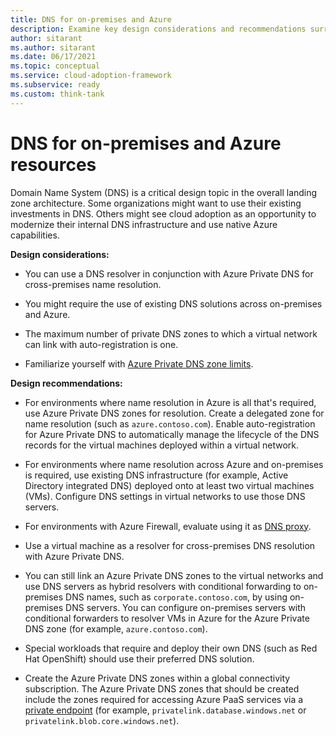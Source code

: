 ```yaml
---
title: DNS for on-premises and Azure
description: Examine key design considerations and recommendations surrounding DNS for on-premises and Microsoft Azure.
author: sitarant
ms.author: sitarant
ms.date: 06/17/2021
ms.topic: conceptual
ms.service: cloud-adoption-framework
ms.subservice: ready
ms.custom: think-tank
---
```


# DNS for on-premises and Azure resources

Domain Name System (DNS) is a critical design topic in the overall landing zone architecture. Some organizations might want to use their existing investments in DNS. Others might see cloud adoption as an opportunity to modernize their internal DNS infrastructure and use native Azure capabilities.

**Design considerations:**

- You can use a DNS resolver in conjunction with Azure Private DNS for cross-premises name resolution.

- You might require the use of existing DNS solutions across on-premises and Azure.

- The maximum number of private DNS zones to which a virtual network can link with auto-registration is one.

- Familiarize yourself with [Azure Private DNS zone limits](/azure/azure-resource-manager/management/azure-subscription-service-limits#azure-dns-limits).

**Design recommendations:**

- For environments where name resolution in Azure is all that's required, use Azure Private DNS zones for resolution. Create a delegated zone for name resolution (such as `azure.contoso.com`). Enable auto-registration for Azure Private DNS to automatically manage the lifecycle of the DNS records for the virtual machines deployed within a virtual network.

- For environments where name resolution across Azure and on-premises is required, use existing DNS infrastructure (for example, Active Directory integrated DNS) deployed onto at least two virtual machines (VMs). Configure DNS settings in virtual networks to use those DNS servers.

- For environments with Azure Firewall, evaluate using it as [DNS proxy](/azure/firewall/dns-settings).

- Use a virtual machine as a resolver for cross-premises DNS resolution with Azure Private DNS.

- You can still link an Azure Private DNS zones to the virtual networks and use DNS servers as hybrid resolvers with conditional forwarding to on-premises DNS names, such as `corporate.contoso.com`, by using on-premises DNS servers. You can configure on-premises servers with conditional forwarders to resolver VMs in Azure for the Azure Private DNS zone (for example, `azure.contoso.com`).

- Special workloads that require and deploy their own DNS (such as Red Hat OpenShift) should use their preferred DNS solution.

- Create the Azure Private DNS zones within a global connectivity subscription. The Azure Private DNS zones that should be created include the zones required for accessing Azure PaaS services via a [private endpoint](/azure/private-link/private-endpoint-dns#azure-services-dns-zone-configuration) (for example, `privatelink.database.windows.net` or `privatelink.blob.core.windows.net`).
